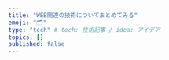 ```yaml
---
title: "WEB関連の技術についてまとめてみる"
emoji: "🗂"
type: "tech" # tech: 技術記事 / idea: アイデア
topics: []
published: false
---
```

